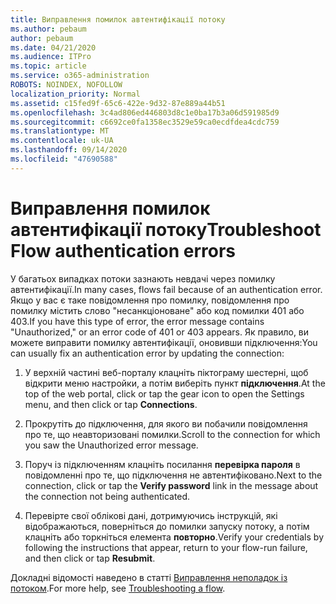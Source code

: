 ```yaml
---
title: Виправлення помилок автентифікації потоку
ms.author: pebaum
author: pebaum
ms.date: 04/21/2020
ms.audience: ITPro
ms.topic: article
ms.service: o365-administration
ROBOTS: NOINDEX, NOFOLLOW
localization_priority: Normal
ms.assetid: c15fed9f-65c6-422e-9d32-87e889a44b51
ms.openlocfilehash: 3c4ad806ed446803d8c1e0ba17b3a06d591985d9
ms.sourcegitcommit: c6692ce0fa1358ec3529e59ca0ecdfdea4cdc759
ms.translationtype: MT
ms.contentlocale: uk-UA
ms.lasthandoff: 09/14/2020
ms.locfileid: "47690588"
---
```

# <a name="troubleshoot-flow-authentication-errors"></a><span data-ttu-id="ca385-102">Виправлення помилок автентифікації потоку</span><span class="sxs-lookup"><span data-stu-id="ca385-102">Troubleshoot Flow authentication errors</span></span>

<span data-ttu-id="ca385-103">У багатьох випадках потоки зазнають невдачі через помилку автентифікації.</span><span class="sxs-lookup"><span data-stu-id="ca385-103">In many cases, flows fail because of an authentication error.</span></span> <span data-ttu-id="ca385-104">Якщо у вас є таке повідомлення про помилку, повідомлення про помилку містить слово "несанкціоноване" або код помилки 401 або 403.</span><span class="sxs-lookup"><span data-stu-id="ca385-104">If you have this type of error, the error message contains "Unauthorized," or an error code of 401 or 403 appears.</span></span> <span data-ttu-id="ca385-105">Як правило, ви можете виправити помилку автентифікації, оновивши підключення:</span><span class="sxs-lookup"><span data-stu-id="ca385-105">You can usually fix an authentication error by updating the connection:</span></span>
  
1. <span data-ttu-id="ca385-106">У верхній частині веб-порталу клацніть піктограму шестерні, щоб відкрити меню настройки, а потім виберіть пункт **підключення**.</span><span class="sxs-lookup"><span data-stu-id="ca385-106">At the top of the web portal, click or tap the gear icon to open the Settings menu, and then click or tap **Connections**.</span></span>
    
2. <span data-ttu-id="ca385-107">Прокрутіть до підключення, для якого ви побачили повідомлення про те, що неавторизовані помилки.</span><span class="sxs-lookup"><span data-stu-id="ca385-107">Scroll to the connection for which you saw the Unauthorized error message.</span></span>
    
3. <span data-ttu-id="ca385-108">Поруч із підключенням клацніть посилання **перевірка пароля** в повідомленні про те, що підключення не автентифіковано.</span><span class="sxs-lookup"><span data-stu-id="ca385-108">Next to the connection, click or tap the **Verify password** link in the message about the connection not being authenticated.</span></span> 
    
4. <span data-ttu-id="ca385-109">Перевірте свої облікові дані, дотримуючись інструкцій, які відображаються, поверніться до помилки запуску потоку, а потім клацніть або торкніться елемента **повторно**.</span><span class="sxs-lookup"><span data-stu-id="ca385-109">Verify your credentials by following the instructions that appear, return to your flow-run failure, and then click or tap **Resubmit**.</span></span>
    
<span data-ttu-id="ca385-110">Докладні відомості наведено в статті [Виправлення неполадок із потоком](https://go.microsoft.com/fwlink/?linkid=872110).</span><span class="sxs-lookup"><span data-stu-id="ca385-110">For more help, see [Troubleshooting a flow](https://go.microsoft.com/fwlink/?linkid=872110).</span></span>
  


